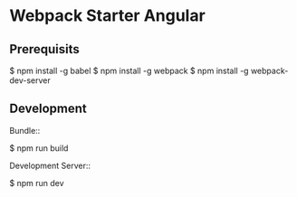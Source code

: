 Webpack Starter Angular
=======================

Prerequisits
------------

  $ npm install -g babel
  $ npm install -g webpack
  $ npm install -g webpack-dev-server


Development
-----------

Bundle::

  $ npm run build

Development Server::

  $ npm run dev

